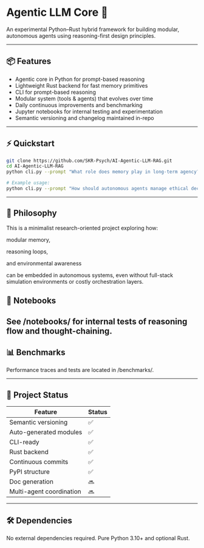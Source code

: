 # Agentic LLM Core 🧠

An experimental Python–Rust hybrid framework for building modular, autonomous agents using reasoning-first design principles.


---

## 📦 Features

- Agentic core in Python for prompt-based reasoning
- Lightweight Rust backend for fast memory primitives
- CLI for prompt-based reasoning
- Modular system (tools & agents) that evolves over time
- Daily continuous improvements and benchmarking
- Jupyter notebooks for internal testing and experimentation
- Semantic versioning and changelog maintained in-repo

---

## ⚡ Quickstart

```bash
git clone https://github.com/SKR-Psych/AI-Agentic-LLM-RAG.git
cd AI-Agentic-LLM-RAG
python cli.py --prompt "What role does memory play in long-term agency?"

# Example usage:
python cli.py --prompt "How should autonomous agents manage ethical decisions?"
```
---
## 🧠 Philosophy

This is a minimalist research-oriented project exploring how:

modular memory,

reasoning loops,

and environmental awareness

can be embedded in autonomous systems, even without full-stack simulation environments or costly orchestration layers.

## 🧾 Notebooks

See /notebooks/ for internal tests of reasoning flow and thought-chaining.
---
## 📊 Benchmarks

Performance traces and tests are located in /benchmarks/.

---
## 📌 Project Status

| Feature                  | Status |
|--------------------------|--------|
| Semantic versioning      | ✅     |
| Auto-generated modules   | ✅     |
| CLI-ready                | ✅     |
| Rust backend             | ✅     |
| Continuous commits       | ✅     |
| PyPI structure           | ✅     |
| Doc generation           | 🔜     |
| Multi-agent coordination | 🔜     |

---
## 🛠 Dependencies

No external dependencies required. Pure Python 3.10+ and optional Rust.
